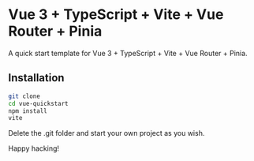 # Vue 3 + TypeScript + Vite + Vue Router + Pinia

A quick start template for Vue 3 + TypeScript + Vite + Vue Router + Pinia.

## Installation
```bash
git clone
cd vue-quickstart
npm install
vite
```
Delete the .git folder and start your own project as you wish.

Happy hacking!